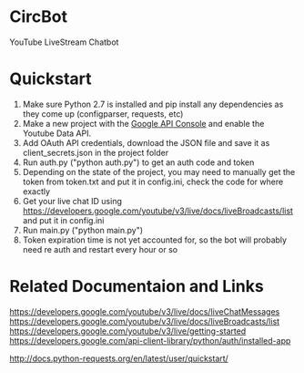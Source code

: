 # CircBot
YouTube LiveStream Chatbot 

# Quickstart
1. Make sure Python 2.7 is installed and pip install any dependencies as they come up (configparser, requests, etc)
2. Make a new project with the [Google API Console](https://console.developers.google.com/apis/) and enable the Youtube Data API.  
3. Add OAuth API credentials, download the JSON file and save it as client_secrets.json in the project folder
4. Run auth.py ("python auth.py") to get an auth code and token
5. Depending on the state of the project, you may need to manually get the token from token.txt and put it in config.ini, check the code for where exactly
6. Get your live chat ID using https://developers.google.com/youtube/v3/live/docs/liveBroadcasts/list and put it in config.ini
7. Run main.py ("python main.py")
8. Token expiration time is not yet accounted for, so the bot will probably need re auth and restart every hour or so


# Related Documentaion and Links
https://developers.google.com/youtube/v3/live/docs/liveChatMessages
https://developers.google.com/youtube/v3/live/docs/liveBroadcasts/list
https://developers.google.com/youtube/v3/live/getting-started
https://developers.google.com/api-client-library/python/auth/installed-app

http://docs.python-requests.org/en/latest/user/quickstart/